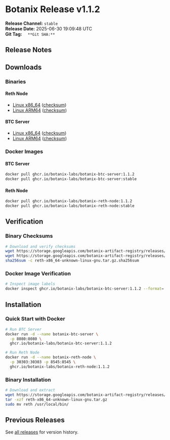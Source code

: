 # Botanix Release v1.1.2

**Release Channel:** `stable`  
**Release Date:** 2025-06-30 19:09:48 UTC  
**Git Tag:** ``  
**Git SHA:** ``

## Release Notes



## Downloads

### Binaries

#### Reth Node
- [Linux x86_64](https://storage.googleapis.com/botanix-artifact-registry/releases/reth/stable/1.1.2/reth-x86_64-unknown-linux-gnu.tar.gz) ([checksum](https://storage.googleapis.com/botanix-artifact-registry/releases/reth/stable/1.1.2/reth-x86_64-unknown-linux-gnu.tar.gz.sha256sum))
- [Linux ARM64](https://storage.googleapis.com/botanix-artifact-registry/releases/reth/stable/1.1.2/reth-aarch64-unknown-linux-gnu.tar.gz) ([checksum](https://storage.googleapis.com/botanix-artifact-registry/releases/reth/stable/1.1.2/reth-aarch64-unknown-linux-gnu.tar.gz.sha256sum))

#### BTC Server  
- [Linux x86_64](https://storage.googleapis.com/botanix-artifact-registry/releases/btc-server/stable/1.1.2/btc-server-x86_64-unknown-linux-gnu.tar.gz) ([checksum](https://storage.googleapis.com/botanix-artifact-registry/releases/btc-server/stable/1.1.2/btc-server-x86_64-unknown-linux-gnu.tar.gz.sha256sum))
- [Linux ARM64](https://storage.googleapis.com/botanix-artifact-registry/releases/btc-server/stable/1.1.2/btc-server-aarch64-unknown-linux-gnu.tar.gz) ([checksum](https://storage.googleapis.com/botanix-artifact-registry/releases/btc-server/stable/1.1.2/btc-server-aarch64-unknown-linux-gnu.tar.gz.sha256sum))

### Docker Images

#### BTC Server
```bash
docker pull ghcr.io/botanix-labs/botanix-btc-server:1.1.2
docker pull ghcr.io/botanix-labs/botanix-btc-server:stable
```

#### Reth Node
```bash  
docker pull ghcr.io/botanix-labs/botanix-reth-node:1.1.2
docker pull ghcr.io/botanix-labs/botanix-reth-node:stable
```

## Verification

### Binary Checksums
```bash
# Download and verify checksums
wget https://storage.googleapis.com/botanix-artifact-registry/releases/reth/stable/1.1.2/reth-x86_64-unknown-linux-gnu.tar.gz
wget https://storage.googleapis.com/botanix-artifact-registry/releases/reth/stable/1.1.2/reth-x86_64-unknown-linux-gnu.tar.gz.sha256sum
sha256sum -c reth-x86_64-unknown-linux-gnu.tar.gz.sha256sum
```

### Docker Image Verification
```bash
# Inspect image labels
docker inspect ghcr.io/botanix-labs/botanix-btc-server:1.1.2 --format='{{.Config.Labels}}'
```

## Installation

### Quick Start with Docker
```bash
# Run BTC Server
docker run -d --name botanix-btc-server \
  -p 8080:8080 \
  ghcr.io/botanix-labs/botanix-btc-server:1.1.2

# Run Reth Node  
docker run -d --name botanix-reth-node \
  -p 30303:30303 -p 8545:8545 \
  ghcr.io/botanix-labs/botanix-reth-node:1.1.2
```

### Binary Installation
```bash
# Download and extract
wget https://storage.googleapis.com/botanix-artifact-registry/releases/reth/stable/1.1.2/reth-x86_64-unknown-linux-gnu.tar.gz
tar -xzf reth-x86_64-unknown-linux-gnu.tar.gz
sudo mv reth /usr/local/bin/
```

## Previous Releases

See [all releases](../../README.md#releases) for version history.
